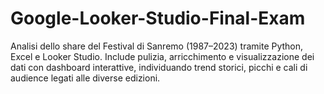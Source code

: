 # Google-Looker-Studio-Final-Exam
Analisi dello share del Festival di Sanremo (1987–2023) tramite Python, Excel e Looker Studio. Include pulizia, arricchimento e visualizzazione dei dati con dashboard interattive, individuando trend storici, picchi e cali di audience legati alle diverse edizioni.
